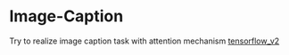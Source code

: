# Image-Caption
Try to realize image caption task with attention mechanism
[tensorflow_v2](https://github.com/alexchungio/Image-Caption/tree/v2)
